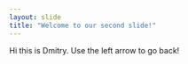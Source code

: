 ```yaml
---
layout: slide
title: "Welcome to our second slide!"
---
```

Hi this is Dmitry.
Use the left arrow to go back!
